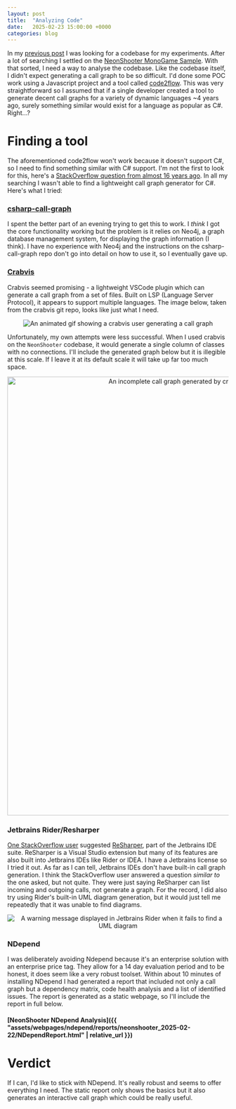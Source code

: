 ```yaml
---
layout: post
title:  "Analyzing Code"
date:   2025-02-23 15:00:00 +0000
categories: blog
---
```

In my [previous post](https://pipding.github.io/heapkeep_blog/blog/2025/02/22/finding-toy-codebase.html) I was looking for a codebase for my experiments. After a lot of searching I settled on the [NeonShooter MonoGame Sample](https://github.com/MonoGame/MonoGame.Samples/tree/a6adeddf022424c032cb76dd9a73c255d4d2b789/NeonShooter). With that sorted, I need a way to analyse the codebase. Like the codebase itself, I didn't expect generating a call graph to be so difficult. I'd done some POC work using a Javascript project and a tool called [code2flow](https://github.com/scottrogowski/code2flow). This was very straightforward so I assumed that if a single developer created a tool to generate decent call graphs for a variety of dynamic languages ~4 years ago, surely something similar would exist for a language as popular as C#. Right...?

# Finding a tool
The aforementioned code2flow won't work because it doesn't support C#, so I need to find something similar with C# support. I'm not the first to look for this, here's a [StackOverflow question from almost 16 years ago](https://stackoverflow.com/questions/793685/c-sharp-call-graph-generation-tool). In all my searching I wasn't able to find a lightweight call graph generator for C#. Here's what I tried:

### [csharp-call-graph](https://github.com/vinitsiriya/csharp-call-graph)
I spent the better part of an evening trying to get this to work. I _think_ I got the core functionality working but the problem is it relies on Neo4j, a graph database management system, for displaying the graph information (I think). I have no experience with Neo4j and the instructions on the csharp-call-graph repo don't go into detail on how to use it, so I eventually gave up.

### [Crabvis](https://github.com/chanhx/crabviz)
Crabvis seemed promising - a lightweight VSCode plugin which can generate a call graph from a set of files. Built on LSP (Language Server Protocol), it appears to support multiple languages. The image below, taken from the crabvis git repo, looks like just what I need.

<p style="text-align: center;">
  <img src="{{ "/assets/images/2025-02-23-crabvis.gif" | relative_url }}" alt="An animated gif showing a crabvis user generating a call graph" style="max-width: 100%; height: auto;">
</p>

Unfortunately, my own attempts were less successful. When I used crabvis on the `NeonShooter` codebase, it would generate a single column of classes with no connections. I'll include the generated graph below but it is illegible at this scale. If I leave it at its default scale it will take up far too much space.

<p style="text-align: center;">
  <img src="{{ "/assets/images/2025-02-23-crabvis-neon.svg" | relative_url }}" alt="An incomplete call graph generated by crabvis, with no connections between nodes" style="height: 1000px;">
</p>

### Jetbrains Rider/Resharper
[One StackOverflow user](https://stackoverflow.com/a/44318418) suggested [ReSharper](https://www.jetbrains.com/resharper/), part of the Jetbrains IDE suite. ReSharper is a Visual Studio extension but many of its features are also built into Jetbrains IDEs like Rider or IDEA. I have a Jetbrains license so I tried it out. As far as I can tell, Jetbrains IDEs don't have built-in call graph generation. I think the StackOverflow user answered a question _similar to_ the one asked, but not quite. They were just saying ReSharper can list incoming and outgoing calls, not generate a graph. For the record, I did also try using Rider's built-in UML diagram generation, but it would just tell me repeatedly that it was unable to find diagrams.

<p style="text-align: center;">
  <img src="{{ "/assets/images/2025-02-23-rider-unable-uml.png" | relative_url }}" alt="A warning message displayed in Jetbrains Rider when it fails to find a UML diagram" style="max-width: 100%; height: auto;">
</p>

### NDepend
I was deliberately avoiding Ndepend because it's an enterprise solution with an enterprise price tag. They allow for a 14 day evaluation period and to be honest, it does seem like a very robust toolset. Within about 10 minutes of installing NDepend I had generated a report that included not only a call graph but a dependency matrix, code health analysis and a list of identified issues. The report is generated as a static webpage, so I'll include the report in full below.
#### [NeonShooter NDepend Analysis]({{ "assets/webpages/ndepend/reports/neonshooter_2025-02-22/NDependReport.html" | relative_url }})

# Verdict
If I can, I'd like to stick with NDepend. It's really robust and seems to offer everything I need. The static report only shows the basics but it also generates an interactive call graph which could be really useful.